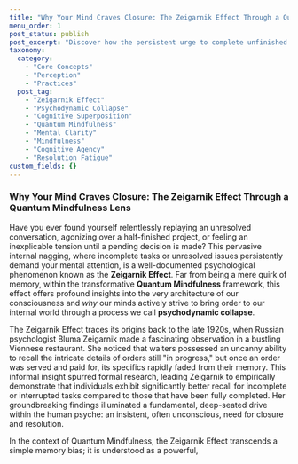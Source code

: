 ```yaml
---
title: "Why Your Mind Craves Closure: The Zeigarnik Effect Through a Quantum Mindfulness Lens"
menu_order: 1
post_status: publish
post_excerpt: "Discover how the persistent urge to complete unfinished tasks, known as the Zeigarnik Effect, reveals a fundamental drive within your mind for resolution. This article explores how this psychological phenomenon fuels 'cognitive superposition' and triggers 'psychodynamic collapse,' offering a unique Quantum Mindfulness perspective on transforming unconscious mental habits into conscious mastery over your internal world."
taxonomy:
  category:
    - "Core Concepts"
    - "Perception"
    - "Practices"
  post_tag:
    - "Zeigarnik Effect"
    - "Psychodynamic Collapse"
    - "Cognitive Superposition"
    - "Quantum Mindfulness"
    - "Mental Clarity"
    - "Mindfulness"
    - "Cognitive Agency"
    - "Resolution Fatigue"
custom_fields: {}
---
```


### Why Your Mind Craves Closure: The Zeigarnik Effect Through a Quantum Mindfulness Lens

Have you ever found yourself relentlessly replaying an unresolved conversation, agonizing over a half-finished project, or feeling an inexplicable tension until a pending decision is made? This pervasive internal nagging, where incomplete tasks or unresolved issues persistently demand your mental attention, is a well-documented psychological phenomenon known as the **Zeigarnik Effect**. Far from being a mere quirk of memory, within the transformative **Quantum Mindfulness** framework, this effect offers profound insights into the very architecture of our consciousness and *why* our minds actively strive to bring order to our internal world through a process we call **psychodynamic collapse**.

The Zeigarnik Effect traces its origins back to the late 1920s, when Russian psychologist Bluma Zeigarnik made a fascinating observation in a bustling Viennese restaurant. She noticed that waiters possessed an uncanny ability to recall the intricate details of orders still "in progress," but once an order was served and paid for, its specifics rapidly faded from their memory. This informal insight spurred formal research, leading Zeigarnik to empirically demonstrate that individuals exhibit significantly better recall for incomplete or interrupted tasks compared to those that have been fully completed. Her groundbreaking findings illuminated a fundamental, deep-seated drive within the human psyche: an insistent, often unconscious, need for closure and resolution.

In the context of Quantum Mindfulness, the Zeigarnik Effect transcends a simple memory bias; it is understood as a powerful,